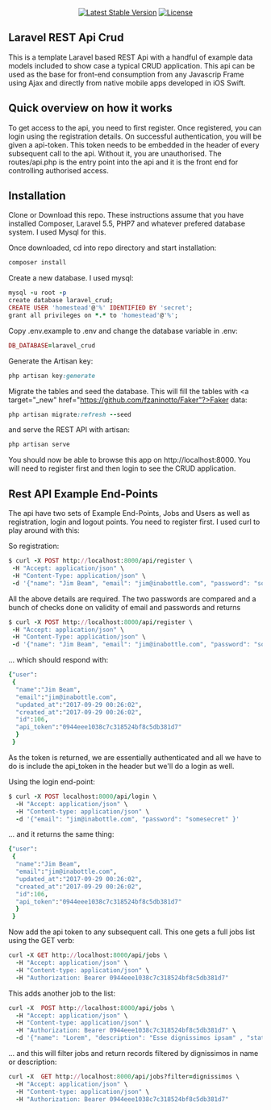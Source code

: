 
<p align="center">
<a href="https://packagist.org/packages/laravel/framework"><img src="https://poser.pugx.org/laravel/framework/v/stable.svg" alt="Latest Stable Version"></a>
<a href="https://packagist.org/packages/laravel/framework"><img src="https://poser.pugx.org/laravel/framework/license.svg" alt="License"></a>
</p>

## Laravel REST Api Crud
This is a template Laravel based REST Api with a handful of example data models included to show case a typical CRUD application. This api can be used as the base for front-end consumption from any Javascrip Frame using Ajax and directly from native mobile apps developed in iOS Swift.

## Quick overview on how it works
To get access to the api, you need to first register. Once registered, you can login using the registration details. On successful authentication, you will be given a api-token. This token needs to be embedded in the header of every subsequent call to the api. Without it, you are unauthorised. The routes/api.php is the entry point into the api and it is the front end for controlling authorised access.

## Installation
Clone or Download this repo. These instructions assume that you have installed Composer, Laravel 5.5, PHP7 and whatever prefered database system. I used Mysql for this.

Once downloaded, cd into repo directory and start installation:

````ruby
composer install 
````

Create a new database. I used mysql:
````ruby
mysql -u root -p
create database laravel_crud;
CREATE USER 'homestead'@'%' IDENTIFIED BY 'secret';
grant all privileges on *.* to 'homestead'@'%';
````

Copy .env.example to .env and change the database variable in .env:
````ruby
DB_DATABASE=laravel_crud
````

Generate the Artisan key:
````ruby
php artisan key:generate
````

Migrate the tables and seed the database. This will fill the tables with <a target="_new" href="https://github.com/fzaninotto/Faker"?>Faker</a> data:
````ruby
php artisan migrate:refresh --seed
````

and serve the REST API with artisan:
````ruby
php artisan serve
````

You should now be able to browse this app on http://localhost:8000. You will need to register first and then login to see the CRUD application.

## Rest API Example End-Points
The api have two sets of Example End-Points, Jobs and Users as well as registration, login and logout points. You need to register first. I used curl to play around with this:

So registration:

````ruby
$ curl -X POST http://localhost:8000/api/register \
 -H "Accept: application/json" \
 -H "Content-Type: application/json" \
 -d '{"name": "Jim Beam", "email": "jim@inabottle.com", "password": "somesecret", "password_confirmation": "somesecret"}'
````

All the above details are required. The two passwords are compared and a bunch of checks done on validity of email and passwords and returns

````ruby
$ curl -X POST http://localhost:8000/api/register \
 -H "Accept: application/json" \
 -H "Content-Type: application/json" \
 -d '{"name": "Jim Beam", "email": "jim@inabottle.com", "password": "somesecret", "password_confirmation": "somesecret"}'
````
... which should respond with:

````ruby
{"user": 
 {
  "name":"Jim Beam",
  "email":"jim@inabottle.com",
  "updated_at":"2017-09-29 00:26:02",
  "created_at":"2017-09-29 00:26:02",
  "id":106,
  "api_token":"0944eee1038c7c318524bf8c5db381d7"
  }
 }
````
As the token is returned, we are essentially authenticated and all we have to do is include the api_token in the header but we'll do a login as well.

Using the login end-point:

````ruby
$ curl -X POST localhost:8000/api/login \
  -H "Accept: application/json" \
  -H "Content-type: application/json" \
  -d '{"email": "jim@inabottle.com", "password": "somesecret" }'
 ````

... and it returns the same thing:

````ruby
{"user": 
 {
  "name":"Jim Beam",
  "email":"jim@inabottle.com",
  "updated_at":"2017-09-29 00:26:02",
  "created_at":"2017-09-29 00:26:02",
  "id":106,
  "api_token":"0944eee1038c7c318524bf8c5db381d7"
  }
 }
````

Now add the api token to any subsequent call. This one gets a full jobs list using the GET verb:
````ruby
curl -X GET http://localhost:8000/api/jobs \
  -H "Accept: application/json" \
  -H "Content-type: application/json" \
  -H "Authorization: Bearer 0944eee1038c7c318524bf8c5db381d7" 
````

This adds another job to the list:

````ruby
curl -X  POST http://localhost:8000/api/jobs \
  -H "Accept: application/json" \
  -H "Content-type: application/json" \
  -H "Authorization: Bearer 0944eee1038c7c318524bf8c5db381d7" \
  -d '{"name": "Lorem", "description": "Esse dignissimos ipsam" , "status_id": 1, "progress": 2, "assignedto_id": 2}'
````

... and this will filter jobs and return records filtered by dignissimos in name or description:

````ruby
curl -X  GET http://localhost:8000/api/jobs?filter=dignissimos \
  -H "Accept: application/json" \
  -H "Content-type: application/json" \
  -H "Authorization: Bearer 0944eee1038c7c318524bf8c5db381d7" 
````

